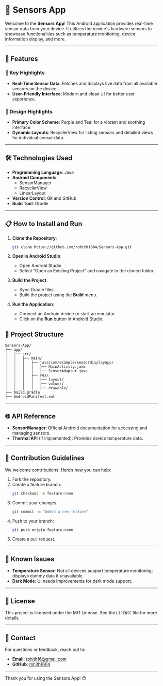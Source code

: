 # 📱 Sensors App

Welcome to the **Sensors App**! This Android application provides real-time sensor data from your device. It utilizes the device's hardware sensors to showcase functionalities such as temperature monitoring, device information display, and more.

---

## 🚀 Features

### 🌟 Key Highlights
- **Real-Time Sensor Data**: Fetches and displays live data from all available sensors on the device.
- **User-Friendly Interface**: Modern and clean UI for better user experience.

### 🎨 Design Highlights
- **Primary Color Scheme**: Purple and Teal for a vibrant and soothing interface.
- **Dynamic Layouts**: RecyclerView for listing sensors and detailed views for individual sensor data.

---

## 🛠️ Technologies Used

- **Programming Language**: Java
- **Android Components**: 
  - SensorManager
  - RecyclerView
  - LinearLayout
- **Version Control**: Git and GitHub
- **Build Tool**: Gradle

---

## 📋 How to Install and Run

1. **Clone the Repository**:
   ```bash
   git clone https://github.com/rohith1604/Sensors-App.git
   ```

2. **Open in Android Studio**:
   - Open Android Studio.
   - Select "Open an Existing Project" and navigate to the cloned folder.

3. **Build the Project**:
   - Sync Gradle files.
   - Build the project using the **Build** menu.

4. **Run the Application**:
   - Connect an Android device or start an emulator.
   - Click on the **Run** button in Android Studio.

## 📂 Project Structure

```
Sensors-App/
├── app/
│   ├── src/
│   │   ├── main/
│   │   │   ├── java/com/example/sensordisplayapp/
│   │   │   │   ├── MainActivity.java
│   │   │   │   ├── SensorAdapter.java
│   │   │   ├── res/
│   │   │   │   ├── layout/
│   │   │   │   ├── values/
│   │   │   │   ├── drawable/
├── build.gradle
├── AndroidManifest.xml
```

---

## 🌐 API Reference

- **SensorManager**: Official Android documentation for accessing and managing sensors.
- **Thermal API** (if implemented): Provides device temperature data.

---

## 🤝 Contribution Guidelines

We welcome contributions! Here’s how you can help:

1. Fork the repository.
2. Create a feature branch:
   ```bash
   git checkout -b feature-name
   ```
3. Commit your changes:
   ```bash
   git commit -m "Added a new feature"
   ```
4. Push to your branch:
   ```bash
   git push origin feature-name
   ```
5. Create a pull request.

---

## 🐛 Known Issues

- **Temperature Sensor**: Not all devices support temperature monitoring; displays dummy data if unavailable.
- **Dark Mode**: UI needs improvements for dark mode support.

---

## 📜 License

This project is licensed under the MIT License. See the `LICENSE` file for more details.

---

## 📧 Contact

For questions or feedback, reach out to:
- **Email**: rohith16@gmail.com
- **GitHub**: [rohith1604](https://github.com/rohith1604)

---

Thank you for using the Sensors App! 😊

